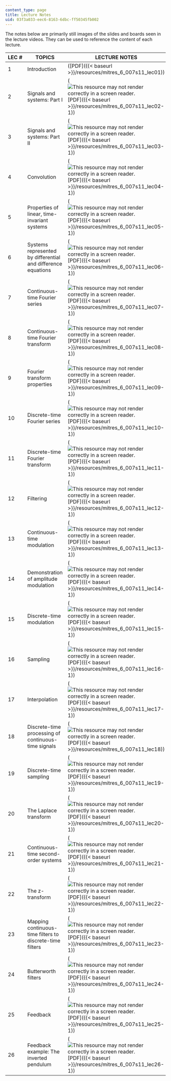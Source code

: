```yaml
---
content_type: page
title: Lecture Notes
uid: 03f3a033-eec6-8163-6dbc-ff50345fb002
---
```


The notes below are primarily still images of the slides and boards seen in the lecture videos. They can be used to reference the content of each lecture.

| LEC # | TOPICS | LECTURE NOTES |
| --- | --- | --- |
| 1 | Introduction | ([PDF]({{< baseurl >}}/resources/mitres_6_007s11_lec01)) |
| 2 | Signals and systems: Part I | (![This resource may not render correctly in a screen reader.](/images/inacessible.gif)[PDF]({{< baseurl >}}/resources/mitres_6_007s11_lec02-1)) |
| 3 | Signals and systems: Part II | (![This resource may not render correctly in a screen reader.](/images/inacessible.gif)[PDF]({{< baseurl >}}/resources/mitres_6_007s11_lec03-1)) |
| 4 | Convolution | (![This resource may not render correctly in a screen reader.](/images/inacessible.gif)[PDF]({{< baseurl >}}/resources/mitres_6_007s11_lec04-1)) |
| 5 | Properties of linear, time-invariant systems | (![This resource may not render correctly in a screen reader.](/images/inacessible.gif)[PDF]({{< baseurl >}}/resources/mitres_6_007s11_lec05-1)) |
| 6 | Systems represented by differential and difference equations | (![This resource may not render correctly in a screen reader.](/images/inacessible.gif)[PDF]({{< baseurl >}}/resources/mitres_6_007s11_lec06-1)) |
| 7 | Continuous-time Fourier series | (![This resource may not render correctly in a screen reader.](/images/inacessible.gif)[PDF]({{< baseurl >}}/resources/mitres_6_007s11_lec07-1)) |
| 8 | Continuous-time Fourier transform | (![This resource may not render correctly in a screen reader.](/images/inacessible.gif)[PDF]({{< baseurl >}}/resources/mitres_6_007s11_lec08-1)) |
| 9 | Fourier transform properties | (![This resource may not render correctly in a screen reader.](/images/inacessible.gif)[PDF]({{< baseurl >}}/resources/mitres_6_007s11_lec09-1)) |
| 10 | Discrete-time Fourier series | (![This resource may not render correctly in a screen reader.](/images/inacessible.gif)[PDF]({{< baseurl >}}/resources/mitres_6_007s11_lec10-1)) |
| 11 | Discrete-time Fourier transform | (![This resource may not render correctly in a screen reader.](/images/inacessible.gif)[PDF]({{< baseurl >}}/resources/mitres_6_007s11_lec11-1)) |
| 12 | Filtering | (![This resource may not render correctly in a screen reader.](/images/inacessible.gif)[PDF]({{< baseurl >}}/resources/mitres_6_007s11_lec12-1)) |
| 13 | Continuous-time modulation | (![This resource may not render correctly in a screen reader.](/images/inacessible.gif)[PDF]({{< baseurl >}}/resources/mitres_6_007s11_lec13-1)) |
| 14 | Demonstration of amplitude modulation | (![This resource may not render correctly in a screen reader.](/images/inacessible.gif)[PDF]({{< baseurl >}}/resources/mitres_6_007s11_lec14-1)) |
| 15 | Discrete-time modulation | (![This resource may not render correctly in a screen reader.](/images/inacessible.gif)[PDF]({{< baseurl >}}/resources/mitres_6_007s11_lec15-1)) |
| 16 | Sampling | (![This resource may not render correctly in a screen reader.](/images/inacessible.gif)[PDF]({{< baseurl >}}/resources/mitres_6_007s11_lec16-1)) |
| 17 | Interpolation | (![This resource may not render correctly in a screen reader.](/images/inacessible.gif)[PDF]({{< baseurl >}}/resources/mitres_6_007s11_lec17-1)) |
| 18 | Discrete-time processing of continuous-time signals | (![This resource may not render correctly in a screen reader.](/images/inacessible.gif)[PDF]({{< baseurl >}}/resources/mitres_6_007s11_lec18)) |
| 19 | Discrete-time sampling | (![This resource may not render correctly in a screen reader.](/images/inacessible.gif)[PDF]({{< baseurl >}}/resources/mitres_6_007s11_lec19-1)) |
| 20 | The Laplace transform | (![This resource may not render correctly in a screen reader.](/images/inacessible.gif)[PDF]({{< baseurl >}}/resources/mitres_6_007s11_lec20-1)) |
| 21 | Continuous-time second-order systems | (![This resource may not render correctly in a screen reader.](/images/inacessible.gif)[PDF]({{< baseurl >}}/resources/mitres_6_007s11_lec21-1)) |
| 22 | The z-transform | (![This resource may not render correctly in a screen reader.](/images/inacessible.gif)[PDF]({{< baseurl >}}/resources/mitres_6_007s11_lec22-1)) |
| 23 | Mapping continuous-time filters to discrete-time filters | (![This resource may not render correctly in a screen reader.](/images/inacessible.gif)[PDF]({{< baseurl >}}/resources/mitres_6_007s11_lec23-1)) |
| 24 | Butterworth filters | (![This resource may not render correctly in a screen reader.](/images/inacessible.gif)[PDF]({{< baseurl >}}/resources/mitres_6_007s11_lec24-1)) |
| 25 | Feedback | (![This resource may not render correctly in a screen reader.](/images/inacessible.gif)[PDF]({{< baseurl >}}/resources/mitres_6_007s11_lec25-1)) |
| 26 | Feedback example: The inverted pendulum | (![This resource may not render correctly in a screen reader.](/images/inacessible.gif)[PDF]({{< baseurl >}}/resources/mitres_6_007s11_lec26-1))